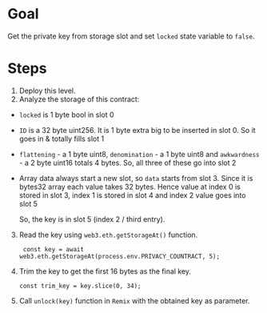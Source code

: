 # Goal

Get the private key from storage slot and set `locked` state variable to `false`.

# Steps

1. Deploy this level.
2. Analyze the storage of this contract:

- `locked` is 1 byte bool in slot 0
- `ID` is a 32 byte uint256. It is 1 byte extra big to be inserted in slot 0. So it goes in & totally fills slot 1
- `flattening` - a 1 byte uint8, `denomination` - a 1 byte uint8 and `awkwardness` - a 2 byte uint16 totals 4 bytes. So, all three of these go into slot 2
- Array data always start a new slot, so `data` starts from slot 3. Since it is bytes32 array each value takes 32 bytes. Hence value at index 0 is stored in slot 3, index 1 is stored in slot 4 and index 2 value goes into slot 5

  So, the key is in slot 5 (index 2 / third entry).

3.  Read the key using `web3.eth.getStorageAt()` function.

    ```
     const key = await web3.eth.getStorageAt(process.env.PRIVACY_COUNTRACT, 5);
    ```

4.  Trim the key to get the first 16 bytes as the final key.

    ```
    const trim_key = key.slice(0, 34);
    ```

5.  Call `unlock(key)` function in `Remix` with the obtained key as parameter.
